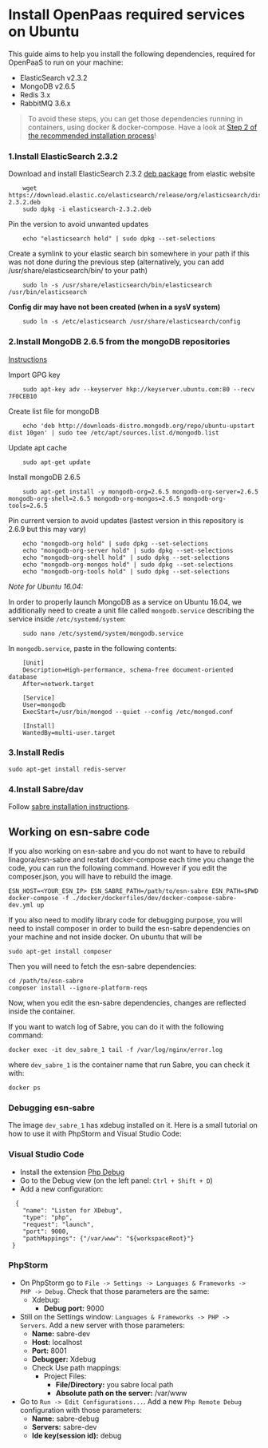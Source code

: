 # Install OpenPaas required services on Ubuntu

This guide aims to help you install the following dependencies, required for OpenPaaS to run on your machine:

- ElasticSearch v2.3.2
- MongoDB v2.6.5
- Redis 3.x
- RabbitMQ 3.6.x

> To avoid these steps, you can get those dependencies running in containers, using docker & docker-compose. Have a look at [Step 2 of the recommended installation process](./develop.md#2-get-required-services)!

### 1.Install ElasticSearch 2.3.2
 Download and install ElasticSearch 2.3.2 [deb package](https://www.elastic.co/downloads/past-releases/elasticsearch-2-3-2) from elastic website

        wget https://download.elastic.co/elasticsearch/release/org/elasticsearch/distribution/deb/elasticsearch/2.3.2/elasticsearch-2.3.2.deb
        sudo dpkg -i elasticsearch-2.3.2.deb

 Pin the version to avoid unwanted updates

        echo "elasticsearch hold" | sudo dpkg --set-selections

 Create a symlink to your elastic search bin somewhere in your path if this was not done during the previous step (alternatively, you can add /usr/share/elasticsearch/bin/ to your path)

        sudo ln -s /usr/share/elasticsearch/bin/elasticsearch /usr/bin/elasticsearch

 **Config dir may have not been created (when in a sysV system)**

        sudo ln -s /etc/elasticsearch /usr/share/elasticsearch/config

### 2.Install MongoDB 2.6.5 from the mongoDB repositories 
[Instructions](http://docs.mongodb.org/v2.6/tutorial/install-mongodb-on-ubuntu/)

  Import GPG key

        sudo apt-key adv --keyserver hkp://keyserver.ubuntu.com:80 --recv 7F0CEB10

  Create list file for mongoDB

        echo 'deb http://downloads-distro.mongodb.org/repo/ubuntu-upstart dist 10gen' | sudo tee /etc/apt/sources.list.d/mongodb.list

  Update apt cache

        sudo apt-get update

  Install mongoDB 2.6.5

        sudo apt-get install -y mongodb-org=2.6.5 mongodb-org-server=2.6.5 mongodb-org-shell=2.6.5 mongodb-org-mongos=2.6.5 mongodb-org-tools=2.6.5

  Pin current version to avoid updates (lastest version in this repository is 2.6.9 but this may vary)

        echo "mongodb-org hold" | sudo dpkg --set-selections
        echo "mongodb-org-server hold" | sudo dpkg --set-selections
        echo "mongodb-org-shell hold" | sudo dpkg --set-selections
        echo "mongodb-org-mongos hold" | sudo dpkg --set-selections
        echo "mongodb-org-tools hold" | sudo dpkg --set-selections

  _Note for Ubuntu 16.04:_

  In order to properly launch MongoDB as a service on Ubuntu 16.04, we additionally need to create a unit file called `mongodb.service` describing the service inside `/etc/systemd/system`:

        sudo nano /etc/systemd/system/mongodb.service

  In `mongodb.service`, paste in the following contents:

        [Unit]
        Description=High-performance, schema-free document-oriented database
        After=network.target

        [Service]
        User=mongodb
        ExecStart=/usr/bin/mongod --quiet --config /etc/mongod.conf

        [Install]
        WantedBy=multi-user.target

### 3.Install Redis

    sudo apt-get install redis-server

### 4.Install Sabre/dav

Follow [sabre installation instructions](https://ci.linagora.com/linagora/lgs/openpaas/esn-sabre/blob/master/README.md).


## Working on esn-sabre code

If you also working on esn-sabre and you do not want to have to rebuild linagora/esn-sabre and restart docker-compose each time you change
the code, you can run the following command. However if you edit the composer.json, you will have to rebuild the image.

```
ESN_HOST=<YOUR_ESN_IP> ESN_SABRE_PATH=/path/to/esn-sabre ESN_PATH=$PWD docker-compose -f ./docker/dockerfiles/dev/docker-compose-sabre-dev.yml up
```

If you also need to modify library code for debugging purpose, you will need to install composer in order to build the esn-sabre dependencies on your machine and not inside docker. On ubuntu that will be

```
sudo apt-get install composer
```

Then you will need to fetch the esn-sabre dependencies:
```
cd /path/to/esn-sabre
composer install --ignore-platform-reqs
```
Now, when you edit the esn-sabre dependencies, changes are reflected inside the container.

If you want to watch log of Sabre, you can do it with the following command:
```
docker exec -it dev_sabre_1 tail -f /var/log/nginx/error.log
```

where `dev_sabre_1` is the container name that run Sabre, you can check it with:
```
docker ps
```

### Debugging esn-sabre

The image `dev_sabre_1` has xdebug installed on it. Here is a small tutorial on how to use it with PhpStorm and Visual Studio Code:

### Visual Studio Code

* Install the extension [Php Debug](https://marketplace.visualstudio.com/items?itemName=felixfbecker.php-debug)
* Go to the Debug view (on the left panel: `Ctrl + Shift + D`)
* Add a new configuration:

```
  {
    "name": "Listen for XDebug",
    "type": "php",
    "request": "launch",
    "port": 9000,
    "pathMappings": {"/var/www": "${workspaceRoot}"}
 }
```

### PhpStorm

* On PhpStorm go to `File -> Settings -> Languages & Frameworks -> PHP -> Debug`. Check that those parameters are the same:
    * Xdebug:
        * **Debug port:** 9000
* Still on the Settings window: `Languages & Frameworks -> PHP -> Servers`. Add a new server with those parameters:
    * **Name:** sabre-dev
    * **Host:** localhost
    * **Port:** 8001
    * **Debugger:** Xdebug
    * Check Use path mappings:
        * Project Files:
            * **File/Directory:** you sabre local path
            * **Absolute path on the server:** /var/www
* Go to `Run -> Edit Configurations...`. Add a new `Php Remote Debug` configuration with those parameters:
    * **Name:** sabre-debug
    * **Servers:** sabre-dev
    * **Ide key(session id):** debug
